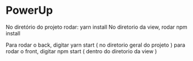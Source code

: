 # PowerUp
No diretório do projeto rodar: yarn install
No diretorio da view, rodar npm install

Para rodar o back, digitar yarn start ( no diretorio geral do projeto )
para rodar o front, digitar npm start ( dentro do diretorio da view )
